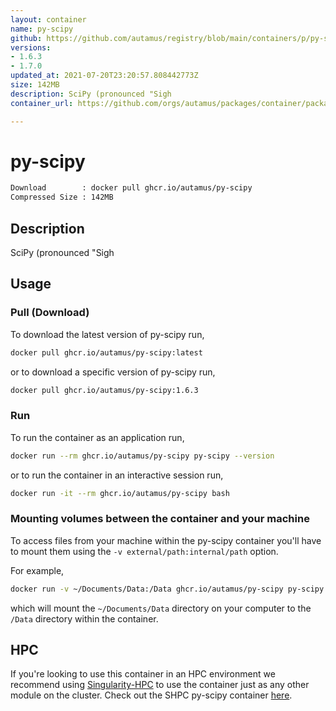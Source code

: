 ```yaml
---
layout: container
name: py-scipy
github: https://github.com/autamus/registry/blob/main/containers/p/py-scipy/spack.yaml
versions:
- 1.6.3
- 1.7.0
updated_at: 2021-07-20T23:20:57.808442773Z
size: 142MB
description: SciPy (pronounced "Sigh
container_url: https://github.com/orgs/autamus/packages/container/package/py-scipy

---
```

# py-scipy
```bash 
Download        : docker pull ghcr.io/autamus/py-scipy
Compressed Size : 142MB
```

## Description
SciPy (pronounced "Sigh

## Usage
### Pull (Download)
To download the latest version of py-scipy run,

```bash
docker pull ghcr.io/autamus/py-scipy:latest
```

or to download a specific version of py-scipy run,

```bash
docker pull ghcr.io/autamus/py-scipy:1.6.3
```
### Run
To run the container as an application run,
```bash
docker run --rm ghcr.io/autamus/py-scipy py-scipy --version
```

or to run the container in an interactive session run,
```bash
docker run -it --rm ghcr.io/autamus/py-scipy bash
```

### Mounting volumes between the container and your machine
To access files from your machine within the py-scipy container you'll have to mount them using the `-v external/path:internal/path` option.

For example,
```bash
docker run -v ~/Documents/Data:/Data ghcr.io/autamus/py-scipy py-scipy /Data/myData.csv
```
which will mount the `~/Documents/Data` directory on your computer to the `/Data` directory within the container.

## HPC
If you're looking to use this container in an HPC environment we recommend using [Singularity-HPC](https://singularity-hpc.readthedocs.io) to use the container just as any other module on the cluster. Check out the SHPC py-scipy container [here](https://singularityhub.github.io/singularity-hpc/r/ghcr.io-autamus-py-scipy/).